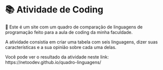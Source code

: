 # 📚 Atividade de Coding 
<p>📍 Este é um site com um quadro de comparação de linguagens de programação feito para a aula de coding da minha faculdade.</p>

<p>A atividade consistia em criar uma tabela com seis linguagens, dizer suas características e a sua opinião sobre cada uma delas.</p>

<p>Você pode ver o resultado da atividade neste link: https://netoodev.github.io/quadro-linguagens/</p>
